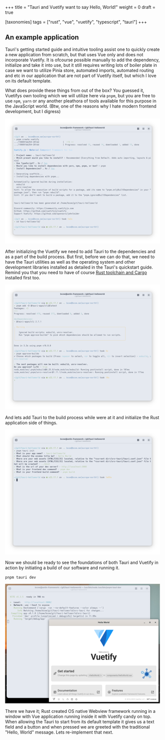 +++
title = "Tauri and Vuetify want to say Hello, World!"
weight = 0
draft = true

[taxonomies]
tags = ["rust", "vue", "vuetify", "typescript", "tauri"]
+++

## An example application

Tauri's getting started guide and intuitive tooling assist one to quickly create a new application from scratch, but that uses Vue only and does not incorporate Vuetify. It is ofcourse possible manually to add the dependency, initialize and take it into use, but it still requires writing lots of boiler plate in case we want to utilize Pinia store, automated imports, automated routing and etc in our application that are not part of Vuetify itself, but which I love on its default template.

What does provide these things from out of the box? You guessed it, Vuetifys own tooling which we will utilize here via `pnpm`, but you are free to use `npm`, `yarn` or any another pleathora of tools available for this purpose in the JavaScript world. (Btw, one of the reasons why I hate modern frontend development, but I digress)

![Init Vuetify](new_vuetify_from_template.png "Initialize Vuetify from template")

After initializing the Vuetify we need to add Tauri to the dependencies and as a part of the build process. But first, before we can do that, we need to have the Tauri utilities as well as the operating system and other development libraries installed as detailed in the Tauri's quickstart guide. Remind you that you need to have of course [Rust toolchain and Cargo](https://rustup.rs/) installed first too.

![Add Tauri](add_tauri_dependency.png "Add Tauri dependencies to your Vuetify application")

And lets add Tauri to the build process while were at it and initialize the Rust application side of things.

![Initialize Tauri](initialize_tauri.png "Initialize Tauri Rust application as part of your Vuetify project")

Now we should be ready to see the foundations of both Tauri and Vuetify in action by initiating a build of our software and running it.

```sh
pnpm tauri dev
```

![Run app](build_and_start_helloworld.png "Run the Hello World application for the first time")

There we have it; Rust created OS native Webview framework running in a window with Vue application running inside it with Vuetify candy on top. When allowing the Tauri to start from its default template it gives us a text field and a button and when pressed we are greeted with the traditional "Hello, World" message. Lets re-implement that next.
